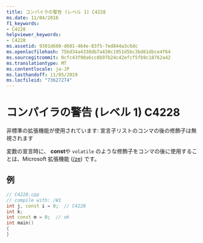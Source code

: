 ```yaml
---
title: コンパイラの警告 (レベル 1) C4228
ms.date: 11/04/2016
f1_keywords:
- C4228
helpviewer_keywords:
- C4228
ms.assetid: 9301d660-d601-464e-83f5-7ed844a3c6dc
ms.openlocfilehash: 75bd34a4338db7a430c1951d5bc3bd61dbce4f64
ms.sourcegitcommit: 0cfc43f90a6cc8b97b24c42efcf5fb9c18762a42
ms.translationtype: MT
ms.contentlocale: ja-JP
ms.lasthandoff: 11/05/2019
ms.locfileid: "73627274"
---
```

# <a name="compiler-warning-level-1-c4228"></a>コンパイラの警告 (レベル 1) C4228

非標準の拡張機能が使用されています: 宣言子リストのコンマの後の修飾子は無視されます

変数の宣言時に、 **const**や `volatile` のような修飾子をコンマの後に使用することは、Microsoft 拡張機能 ([/ze](../../build/reference/za-ze-disable-language-extensions.md)) です。

## <a name="example"></a>例

```cpp
// C4228.cpp
// compile with: /W1
int j, const i = 0;  // C4228
int k;
int const m = 0;  // ok
int main()
{
}
```